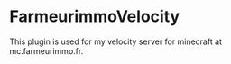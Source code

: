 # FarmeurimmoVelocity

This plugin is used for my velocity server for minecraft at mc.farmeurimmo.fr.
